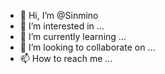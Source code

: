 - 👋 Hi, I’m @Sinmino
- 👀 I’m interested in ...
- 🌱 I’m currently learning ...
- 💞️ I’m looking to collaborate on ...
- 📫 How to reach me ...

<!---
Sinmino/Sinmino is a ✨ special ✨ repository because its `README.md` (this file) appears on your GitHub profile.
You can click the Preview link to take a look at your changes.
--->

